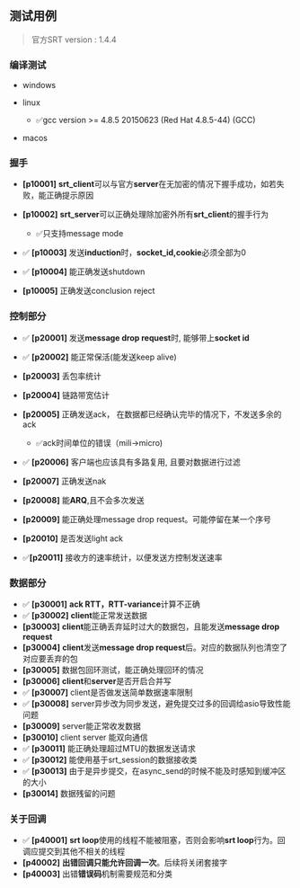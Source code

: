 ## 测试用例 
> 官方SRT version : 1.4.4
### 编译测试

* windows
* linux  
  * &#x2705;gcc version >= 4.8.5 20150623 (Red Hat 4.8.5-44) (GCC) 

* macos

### 握手

* **[p10001]** **srt_client**可以与官方**server**在无加密的情况下握手成功，如若失败，能正确提示原因
* **[p10002]** **srt_server**可以正确处理除加密外所有**srt_client**的握手行为
  * &#x2705;只支持message mode

* &#x2705; **[p10003]** 发送**induction**时，**socket_id,cookie**必须全部为0
* &#x2705; **[p10004]** 能正确发送shutdown
* **[p10005]** 正确发送conclusion reject 

### 控制部分
* &#x2705; **[p20001]** 发送**message drop request**时, 能够带上**socket id** 
* &#x2705; **[p20002]** 能正常保活(能发送keep alive)
* **[p20003]** 丢包率统计
* **[p20004]** 链路带宽估计
* **[p20005]** 正确发送ack， 在数据都已经确认完毕的情况下，不发送多余的ack
  * &#x2705;ack时间单位的错误（mili->micro)
* &#x2705; **[p20006]** 客户端也应该具有多路复用, 且要对数据进行过滤
* **[p20007]** 正确发送nak
* **[p20008]** 能**ARQ**,且不会多次发送
* **[p20009]** 能正确处理message drop request。可能停留在某一个序号

* **[p20010]** 是否发送light ack
* &#x2705;**[p20011]** 接收方的速率统计，以便发送方控制发送速率


### 数据部分
* &#x2705; **[p30001]** **ack RTT，RTT-variance**计算不正确
* &#x2705; **[p30002]** **client**能正常发送数据
* **[p30003]** **client**能正确丢弃延时过大的数据包，且能发送**message drop request**
* **[p30004]** **client**发送**message drop request**后。对应的数据队列也清空了对应要丢弃的包
* **[p30005]** 数据包回环测试，能正确处理回环的情况
* **[p30006]** **client**和**server**是否开启合并写
* &#x2705; **[p30007]** client是否做发送简单数据速率限制
* &#x2705; **[p30008]** server异步改为同步发送，避免提交过多的回调给asio导致性能问题
* **[p30009]** server能正常收发数据
* **[p30010]** client server 能双向通信
* &#x2705; **[p30011]** 能正确处理超过MTU的数据发送请求
* &#x2705; **[p30012]** 能使用基于srt_session的数据接收类
* &#x2705; **[p30013]** 由于是异步提交，在async_send的时候不能及时感知到缓冲区的大小
* **[p30014]** 数据残留的问题

### 关于回调
* &#x2705; **[p40001]** **srt loop**使用的线程不能被阻塞，否则会影响**srt loop**行为。回调应提交到其他不相关的线程
* **[p40002]** **出错回调只能允许回调一次**。后续将关闭套接字
* **[p40003]** 出错**错误码**机制需要规范和分类